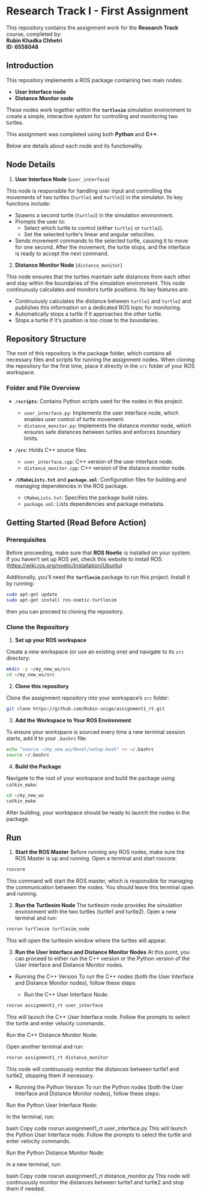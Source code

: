# Research Track I - First Assignment

This repository contains the assignment work for the **Research Track** course, completed by:  
**Rubin Khadka Chhetri**  
**ID: 6558048**

## Introduction

This repository implements a ROS package containing two main nodes: 

-  **User Interface node**
-  **Distance Monitor node**

These nodes work together within the **`turtlesim`** simulation environment to create a simple, interactive system for controlling and monitoring two turtles.

This assignment was completed using both **Python** and **C++**.

Below are details about each node and its functionality.<br>

## Node Details

1. **User Interface Node** (`user_interface`)

This node is responsible for handling user input and controlling the movements of two turtles (`turtle1` and `turtle2`) in the simulator. Its key functions include:<br>

-  Spawns a second turtle (`turtle2`) in the simulation environment.
-  Prompts the user to:
   -  Select which turtle to control (either `turtle1` or `turtle2`).
   -  Set the selected turtle's linear and angular velocities.
-  Sends movement commands to the selected turtle, causing it to move for one second. After the movement, the turtle stops, and the interface is ready to accept the next command.

2. **Distance Monitor Node** (`distance_monitor`)

This node ensures that the turtles maintain safe distances from each other and stay within the boundaries of the simulation environment. This node continuously calculates and monitors turtle positions. Its key features are:<br>

-  Continuously calculates the distance between `turtle1` and `turtle2` and publishes this information on a dedicated ROS topic for monitoring.
-  Automatically stops a turtle if it approaches the other turtle.
-  Stops a turtle if it's position is too close to the boundaries.

## Repository Structure

The root of this repository is the package folder, which contains all necessary files and scripts for running the assignment nodes. When cloning the repository for the first time, place it directly in the `src` folder of your ROS workspace.

### Folder and File Overview

- **`/scripts`**: Contains Python scripts used for the nodes in this project. 
  - `user_interface.py`: Implements the user interface node, which enables user control of turtle movement.
  - `distance_monitor.py`: Implements the distance monitor node, which ensures safe distances between turtles and enforces boundary limits.

- **`/src`**: Holds C++ source files.
  - `user_interface.cpp`: C++ version of the user interface node.
  - `distance_monitor.cpp`: C++ version of the distance monitor node.

- **`/CMakeLists.txt`** and **`package.xml`**: Configuration files for building and managing dependencies in the ROS package. 
  - `CMakeLists.txt`: Specifies the package build rules.
  - `package.xml`: Lists dependencies and package metadata.

## Getting Started (Read Before Action)

### Prerequisites

Before proceeding, make sure that **ROS Noetic** is installed on your system.<br>
If you haven’t set up ROS yet, check this website to install ROS: <br>
(https://wiki.ros.org/noetic/Installation/Ubuntu) <br>

Additionally, you’ll need the **`turtlesim`** package to run this project. Install it by running:
```bash
sudo apt-get update
sudo apt-get install ros-noetic-turtlesim
```
then you can proceed to cloning the repository.

### Clone the Repository

1. **Set up your ROS workspace**

Create a new workspace (or use an existing one) and navigate to its `src` directory:
```bash
mkdir -p ~/my_new_ws/src
cd ~/my_new_ws/src
```

2. **Clone this repository**

Clone the assignment repository into your workspace’s `src` folder:
```bash
git clone https://github.com/Rubin-unige/assignment1_rt.git
```
3. **Add the Workspace to Your ROS Environment**

To ensure your workspace is sourced every time a new terminal session starts, add it to your `.bashrc` file:
```bash
echo "source ~/my_new_ws/devel/setup.bash" >> ~/.bashrc
source ~/.bashrc
```

4. **Build the Package**

Navigate to the root of your workspace and build the package using `catkin_make`:
```bash
cd ~/my_new_ws
catkin_make
```

After building, your workspace should be ready to launch the nodes in the package.

## Run 

1. **Start the ROS Master**
Before running any ROS nodes, make sure the ROS Master is up and running. Open a terminal and start roscore:

```bash
roscore
```

This command will start the ROS master, which is responsible for managing the communication between the nodes. You should leave this terminal open and running.

2. **Run the Turtlesim Node**
The turtlesim node provides the simulation environment with the two turtles (turtle1 and turtle2). Open a new terminal and run:

```bash
rosrun turtlesim turtlesim_node
```
This will open the turtlesim window where the turtles will appear.

3. **Run the User Interface and Distance Monitor Nodes**
At this point, you can proceed to either run the C++ version or the Python version of the User Interface and Distance Monitor nodes.

- Running the C++ Version
To run the C++ nodes (both the User Interface and Distance Monitor nodes), follow these steps:

  - Run the C++ User Interface Node:

```bash
rosrun assignment1_rt user_interface
```
This will launch the C++ User Interface node. Follow the prompts to select the turtle and enter velocity commands.

Run the C++ Distance Monitor Node:

Open another terminal and run:

```bash
rosrun assignment1_rt distance_monitor
```
This node will continuously monitor the distances between turtle1 and turtle2, stopping them if necessary.

- Running the Python Version
To run the Python nodes (both the User Interface and Distance Monitor nodes), follow these steps:

Run the Python User Interface Node:

In the terminal, run:

bash
Copy code
rosrun assignment1_rt user_interface.py
This will launch the Python User Interface node. Follow the prompts to select the turtle and enter velocity commands.

Run the Python Distance Monitor Node:

In a new terminal, run:

bash
Copy code
rosrun assignment1_rt distance_monitor.py
This node will continuously monitor the distances between turtle1 and turtle2 and stop them if needed.

